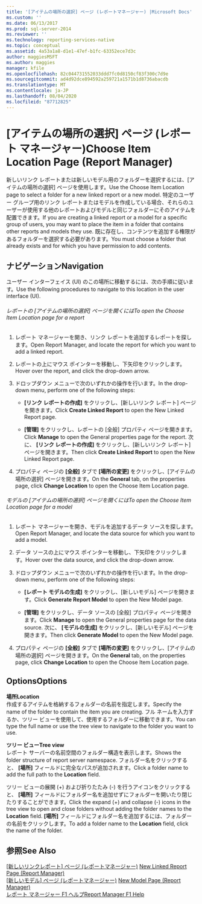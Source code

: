 ```yaml
---
title: '[アイテムの場所の選択] ページ (レポートマネージャー) |Microsoft Docs'
ms.custom: ''
ms.date: 06/13/2017
ms.prod: sql-server-2014
ms.reviewer: ''
ms.technology: reporting-services-native
ms.topic: conceptual
ms.assetid: 4a53a1a8-d1e1-47ef-b1fc-63352ece7d3c
author: maggiesMSFT
ms.author: maggies
manager: kfile
ms.openlocfilehash: 82c044731552033ddd7fc0d8150cf83f300c7d9e
ms.sourcegitcommit: ad4d92dce894592a259721a1571b1d8736abacdb
ms.translationtype: MT
ms.contentlocale: ja-JP
ms.lasthandoff: 08/04/2020
ms.locfileid: "87712825"
---
```

# <a name="choose-item-location-page-report-manager"></a><span data-ttu-id="89c0f-102">[アイテムの場所の選択] ページ (レポート マネージャー)</span><span class="sxs-lookup"><span data-stu-id="89c0f-102">Choose Item Location Page (Report Manager)</span></span>
  <span data-ttu-id="89c0f-103">新しいリンク レポートまたは新しいモデル用のフォルダーを選択するには、[アイテムの場所の選択] ページを使用します。</span><span class="sxs-lookup"><span data-stu-id="89c0f-103">Use the Choose Item Location page to select a folder for a new linked report or a new model.</span></span> <span data-ttu-id="89c0f-104">特定のユーザー グループ用のリンク レポートまたはモデルを作成している場合、それらのユーザーが使用する他のレポートおよびモデルと同じフォルダーにそのアイテムを配置できます。</span><span class="sxs-lookup"><span data-stu-id="89c0f-104">If you are creating a linked report or a model for a specific group of users, you may want to place the item in a folder that contains other reports and models they use.</span></span> <span data-ttu-id="89c0f-105">既に存在し、コンテンツを追加する権限があるフォルダーを選択する必要があります。</span><span class="sxs-lookup"><span data-stu-id="89c0f-105">You must choose a folder that already exists and for which you have permission to add contents.</span></span>  
  
## <a name="navigation"></a><span data-ttu-id="89c0f-106">ナビゲーション</span><span class="sxs-lookup"><span data-stu-id="89c0f-106">Navigation</span></span>  
 <span data-ttu-id="89c0f-107">ユーザー インターフェイス (UI) のこの場所に移動するには、次の手順に従います。</span><span class="sxs-lookup"><span data-stu-id="89c0f-107">Use the following procedures to navigate to this location in the user interface (UI).</span></span>  
  
###### <a name="to-open-the-choose-item-location-page-for-a-report"></a><span data-ttu-id="89c0f-108">レポートの [アイテムの場所の選択] ページを開くには</span><span class="sxs-lookup"><span data-stu-id="89c0f-108">To open the Choose Item Location page for a report</span></span>  
  
1.  <span data-ttu-id="89c0f-109">レポート マネージャーを開き、リンク レポートを追加するレポートを探します。</span><span class="sxs-lookup"><span data-stu-id="89c0f-109">Open Report Manager, and locate the report for which you want to add a linked report.</span></span>  
  
2.  <span data-ttu-id="89c0f-110">レポートの上にマウス ポインターを移動し、下矢印をクリックします。</span><span class="sxs-lookup"><span data-stu-id="89c0f-110">Hover over the report, and click the drop-down arrow.</span></span>  
  
3.  <span data-ttu-id="89c0f-111">ドロップダウン メニューで次のいずれかの操作を行います。</span><span class="sxs-lookup"><span data-stu-id="89c0f-111">In the drop-down menu, perform one of the following steps:</span></span>  
  
    -   <span data-ttu-id="89c0f-112">**[リンク レポートの作成]** をクリックし、[新しいリンク レポート] ページを開きます。</span><span class="sxs-lookup"><span data-stu-id="89c0f-112">Click **Create Linked Report** to open the New Linked Report page.</span></span>  
  
    -   <span data-ttu-id="89c0f-113">**[管理]** をクリックし、レポートの [全般] プロパティ ページを開きます。</span><span class="sxs-lookup"><span data-stu-id="89c0f-113">Click **Manage** to open the General properties page for the report.</span></span> <span data-ttu-id="89c0f-114">次に、 **[リンク レポートの作成]** をクリックし、[新しいリンク レポート] ページを開きます。</span><span class="sxs-lookup"><span data-stu-id="89c0f-114">Then click **Create Linked Report** to open the New Linked Report page.</span></span>  
  
4.  <span data-ttu-id="89c0f-115">プロパティ ページの **[全般]** タブで **[場所の変更]** をクリックし、[アイテムの場所の選択] ページを開きます。</span><span class="sxs-lookup"><span data-stu-id="89c0f-115">On the **General** tab, on the properties page, click **Change Location** to open the Choose Item Location page.</span></span>  
  
###### <a name="to-open-the-choose-item-location-page-for-a-model"></a><span data-ttu-id="89c0f-116">モデルの [アイテムの場所の選択] ページを開くには</span><span class="sxs-lookup"><span data-stu-id="89c0f-116">To open the Choose Item Location page for a model</span></span>  
  
1.  <span data-ttu-id="89c0f-117">レポート マネージャーを開き、モデルを追加するデータ ソースを探します。</span><span class="sxs-lookup"><span data-stu-id="89c0f-117">Open Report Manager, and locate the data source for which you want to add a model.</span></span>  
  
2.  <span data-ttu-id="89c0f-118">データ ソースの上にマウス ポインターを移動し、下矢印をクリックします。</span><span class="sxs-lookup"><span data-stu-id="89c0f-118">Hover over the data source, and click the drop-down arrow.</span></span>  
  
3.  <span data-ttu-id="89c0f-119">ドロップダウン メニューで次のいずれかの操作を行います。</span><span class="sxs-lookup"><span data-stu-id="89c0f-119">In the drop-down menu, perform one of the following steps:</span></span>  
  
    -   <span data-ttu-id="89c0f-120">**[レポート モデルの生成]** をクリックし、[新しいモデル] ページを開きます。</span><span class="sxs-lookup"><span data-stu-id="89c0f-120">Click **Generate Report Model** to open the New Model page.</span></span>  
  
    -   <span data-ttu-id="89c0f-121">**[管理]** をクリックし、データ ソースの [全般] プロパティ ページを開きます。</span><span class="sxs-lookup"><span data-stu-id="89c0f-121">Click **Manage** to open the General properties page for the data source.</span></span> <span data-ttu-id="89c0f-122">次に、 **[モデルの生成]** をクリックし、[新しいモデル] ページを開きます。</span><span class="sxs-lookup"><span data-stu-id="89c0f-122">Then click **Generate Model** to open the New Model page.</span></span>  
  
4.  <span data-ttu-id="89c0f-123">プロパティ ページの **[全般]** タブで **[場所の変更]** をクリックし、[アイテムの場所の選択] ページを開きます。</span><span class="sxs-lookup"><span data-stu-id="89c0f-123">On the **General** tab, on the properties page, click **Change Location** to open the Choose Item Location page.</span></span>  
  
## <a name="options"></a><span data-ttu-id="89c0f-124">Options</span><span class="sxs-lookup"><span data-stu-id="89c0f-124">Options</span></span>  
 <span data-ttu-id="89c0f-125">**場所**</span><span class="sxs-lookup"><span data-stu-id="89c0f-125">**Location**</span></span>  
 <span data-ttu-id="89c0f-126">作成するアイテムを格納するフォルダーの名前を指定します。</span><span class="sxs-lookup"><span data-stu-id="89c0f-126">Specify the name of the folder to contain the item you are creating.</span></span> <span data-ttu-id="89c0f-127">フル ネームを入力するか、ツリー ビューを使用して、使用するフォルダーに移動できます。</span><span class="sxs-lookup"><span data-stu-id="89c0f-127">You can type the full name or use the tree view to navigate to the folder you want to use.</span></span>  
  
 <span data-ttu-id="89c0f-128">**ツリー ビュー**</span><span class="sxs-lookup"><span data-stu-id="89c0f-128">**Tree view**</span></span>  
 <span data-ttu-id="89c0f-129">レポート サーバーの名前空間のフォルダー構造を表示します。</span><span class="sxs-lookup"><span data-stu-id="89c0f-129">Shows the folder structure of report server namespace.</span></span> <span data-ttu-id="89c0f-130">フォルダー名をクリックすると、 **[場所]** フィールドに完全なパスが追加されます。</span><span class="sxs-lookup"><span data-stu-id="89c0f-130">Click a folder name to add the full path to the **Location** field.</span></span>  
  
 <span data-ttu-id="89c0f-131">ツリー ビューの展開 (+) および折りたたみ (-) を行うアイコンをクリックすると、 **[場所]** フィールドにフォルダー名を追加せずにフォルダーを開いたり閉じたりすることができます。</span><span class="sxs-lookup"><span data-stu-id="89c0f-131">Click the expand (+) and collapse (-) icons in the tree view to open and close folders without adding the folder names to the **Location** field.</span></span> <span data-ttu-id="89c0f-132">**[場所]** フィールドにフォルダー名を追加するには、フォルダーの名前をクリックします。</span><span class="sxs-lookup"><span data-stu-id="89c0f-132">To add a folder name to the **Location** field, click the name of the folder.</span></span>  
  
## <a name="see-also"></a><span data-ttu-id="89c0f-133">参照</span><span class="sxs-lookup"><span data-stu-id="89c0f-133">See Also</span></span>  
 <span data-ttu-id="89c0f-134">[[新しいリンクレポート] ページ &#40;レポートマネージャー&#41;](../../2014/reporting-services/new-linked-report-page-report-manager.md) </span><span class="sxs-lookup"><span data-stu-id="89c0f-134">[New Linked Report Page &#40;Report Manager&#41;](../../2014/reporting-services/new-linked-report-page-report-manager.md) </span></span>  
 <span data-ttu-id="89c0f-135">[[新しいモデル] ページ &#40;レポートマネージャー&#41;](../../2014/reporting-services/new-model-page-report-manager.md) </span><span class="sxs-lookup"><span data-stu-id="89c0f-135">[New Model Page &#40;Report Manager&#41;](../../2014/reporting-services/new-model-page-report-manager.md) </span></span>  
 [<span data-ttu-id="89c0f-136">レポート マネージャー F1 ヘルプ</span><span class="sxs-lookup"><span data-stu-id="89c0f-136">Report Manager F1 Help</span></span>](../../2014/reporting-services/report-manager-f1-help.md)  
  
  
